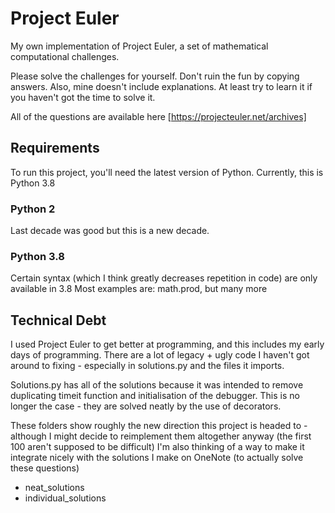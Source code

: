 # Project Euler
My own implementation of Project Euler, a set of mathematical computational
challenges.

Please solve the challenges for yourself. Don't ruin the fun by copying answers. Also, mine doesn't include explanations.
At least try to learn it if you haven't got the time to solve it.

All of the questions are available here [https://projecteuler.net/archives]

## Requirements
To run this project, you'll need the latest version of Python. Currently, this is Python 3.8

### Python 2
Last decade was good but this is a new decade. 

### Python 3.8
Certain syntax (which I think greatly decreases repetition in code) are only available in 3.8
Most examples are: math.prod, but many more

## Technical Debt
I used Project Euler to get better at programming, and this includes my early days of programming.
There are a lot of legacy + ugly code  I haven't got around
to fixing - especially in solutions.py and the files it imports.

Solutions.py has all of the solutions because it was intended to remove duplicating timeit function and 
initialisation of the debugger. This is no longer the case - they are solved neatly by the use of decorators.

These folders show roughly the new direction this project is headed to - although I might decide to reimplement them
altogether anyway (the first 100 aren't supposed to be difficult) I'm also thinking of a way to make it integrate 
nicely with the solutions I make on OneNote (to actually solve these questions) 
- neat_solutions
- individual_solutions
